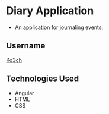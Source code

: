 # Diary Application

- An application for journaling events.

## Username

[Ko3ch](https://github.com/Ko3ch)

## Technologies Used

- Angular
- HTML
- CSS